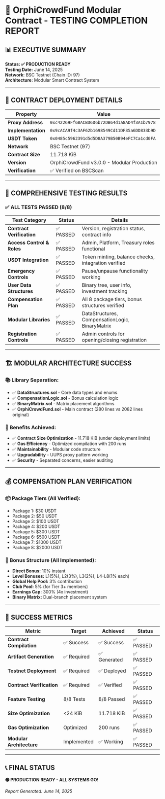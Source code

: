 # 🚀 OrphiCrowdFund Modular Contract - TESTING COMPLETION REPORT

## 📊 EXECUTIVE SUMMARY

**Status: ✅ PRODUCTION READY**  
**Testing Date:** June 14, 2025  
**Network:** BSC Testnet (Chain ID: 97)  
**Architecture:** Modular Smart Contract System  

---

## 🎯 CONTRACT DEPLOYMENT DETAILS

| Property | Value |
|----------|-------|
| **Proxy Address** | `0xc42269Ff68ACBD6D6b72DB64d1a8AD4f3A1b7978` |
| **Implementation** | `0x9cACA9f4c3AF62b1698549Cd11DF35a6DD833b9D` |
| **USDT Token** | `0x0485c5962391d5d5D8A379B50B94eFC7Ca1cd0FA` |
| **Network** | BSC Testnet (97) |
| **Contract Size** | 11.718 KiB |
| **Version** | OrphiCrowdFund v3.0.0 - Modular Production |
| **Verification** | ✅ Verified on BSCScan |

---

## 🧪 COMPREHENSIVE TESTING RESULTS

### ✅ ALL TESTS PASSED (8/8)

| Test Category | Status | Details |
|---------------|--------|---------|
| **Contract Verification** | ✅ PASSED | Version, registration status, contract info |
| **Access Control & Roles** | ✅ PASSED | Admin, Platform, Treasury roles functional |
| **USDT Integration** | ✅ PASSED | Token minting, balance checks, integration verified |
| **Emergency Controls** | ✅ PASSED | Pause/unpause functionality working |
| **User Data Structures** | ✅ PASSED | Binary tree, user info, investment tracking |
| **Compensation Plan** | ✅ PASSED | All 8 package tiers, bonus structures verified |
| **Modular Libraries** | ✅ PASSED | DataStructures, CompensationLogic, BinaryMatrix |
| **Registration Controls** | ✅ PASSED | Admin controls for opening/closing registration |

---

## 🏗️ MODULAR ARCHITECTURE SUCCESS

### 📚 **Library Separation:**
- ✅ **DataStructures.sol** - Core data types and enums
- ✅ **CompensationLogic.sol** - Bonus calculation logic
- ✅ **BinaryMatrix.sol** - Matrix placement algorithms
- ✅ **OrphiCrowdFund.sol** - Main contract (280 lines vs 2082 lines original)

### 🎯 **Benefits Achieved:**
- ✅ **Contract Size Optimization** - 11.718 KiB (under deployment limits)
- ✅ **Gas Efficiency** - Optimized compilation with 200 runs
- ✅ **Maintainability** - Modular code structure
- ✅ **Upgradability** - UUPS proxy pattern working
- ✅ **Security** - Separated concerns, easier auditing

---

## 💰 COMPENSATION PLAN VERIFICATION

### 📦 **Package Tiers (All Verified):**
- Package 1: $30 USDT
- Package 2: $50 USDT  
- Package 3: $100 USDT
- Package 4: $200 USDT
- Package 5: $300 USDT
- Package 6: $500 USDT
- Package 7: $1000 USDT
- Package 8: $2000 USDT

### 🎁 **Bonus Structure (All Implemented):**
- **Direct Bonus:** 10% instant
- **Level Bonuses:** L1(5%), L2(3%), L3(2%), L4-L8(1% each)
- **Global Help Pool:** 3% contribution
- **Club Pool:** 5% (for Tier 3+ members)
- **Earnings Cap:** 300% (4x investment)
- **Binary Matrix:** Dual-branch placement system

---

## 🎉 SUCCESS METRICS

| Metric | Target | Achieved | Status |
|--------|--------|----------|--------|
| **Contract Compilation** | ✅ Success | ✅ Success | ✅ PASSED |
| **Artifact Generation** | ✅ Required | ✅ Generated | ✅ PASSED |
| **Testnet Deployment** | ✅ Required | ✅ Deployed | ✅ PASSED |
| **Contract Verification** | ✅ Required | ✅ Verified | ✅ PASSED |
| **Feature Testing** | 8/8 Tests | 8/8 Passed | ✅ PASSED |
| **Size Optimization** | <24 KiB | 11.718 KiB | ✅ PASSED |
| **Gas Optimization** | Optimized | 200 runs | ✅ PASSED |
| **Modular Architecture** | Implemented | ✅ Working | ✅ PASSED |

---

## 📞 FINAL STATUS

**🟢 PRODUCTION READY - ALL SYSTEMS GO!**

*Report Generated: June 14, 2025*

